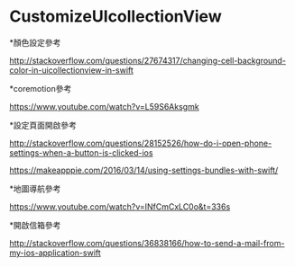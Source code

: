 # CustomizeUIcollectionView

*顏色設定參考

http://stackoverflow.com/questions/27674317/changing-cell-background-color-in-uicollectionview-in-swift

*coremotion參考

https://www.youtube.com/watch?v=L59S6Aksgmk

*設定頁面開啟參考

http://stackoverflow.com/questions/28152526/how-do-i-open-phone-settings-when-a-button-is-clicked-ios

https://makeapppie.com/2016/03/14/using-settings-bundles-with-swift/

*地圖導航參考

https://www.youtube.com/watch?v=INfCmCxLC0o&t=336s

*開啟信箱參考

http://stackoverflow.com/questions/36838166/how-to-send-a-mail-from-my-ios-application-swift
